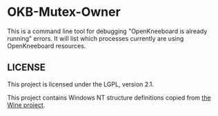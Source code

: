 # OKB-Mutex-Owner

This is a command line tool for debugging "OpenKneeboard is already running" errors. It will list which processes currently are using OpenKneeboard resources.

## LICENSE

This project is licensed under the LGPL, version 2.1.

This project contains Windows NT structure definitions copied from [the Wine project](https://www.winehq.org/).